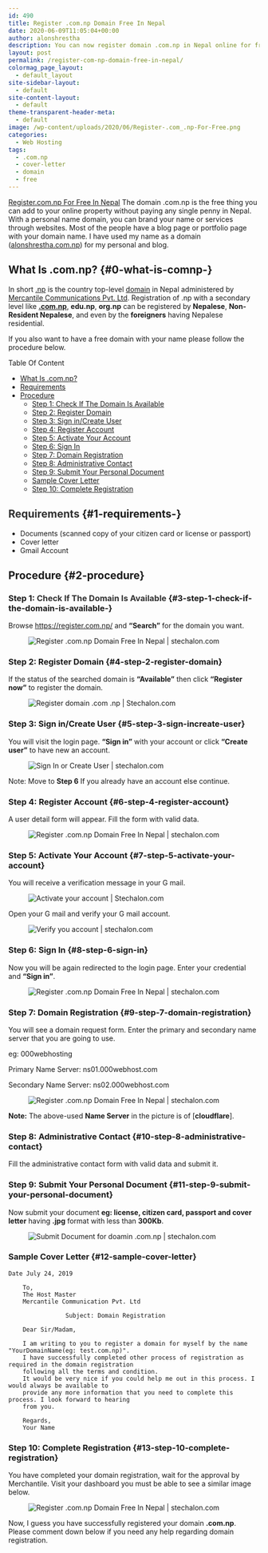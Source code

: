 ```yaml
---
id: 490
title: Register .com.np Domain Free In Nepal
date: 2020-06-09T11:05:04+00:00
author: alonshrestha
description: You can now register domain .com.np in Nepal online for free. This article also includes writing cover letter to mercantile regarding domain registration.
layout: post
permalink: /register-com-np-domain-free-in-nepal/
colormag_page_layout:
  - default_layout
site-sidebar-layout:
  - default
site-content-layout:
  - default
theme-transparent-header-meta:
  - default
image: /wp-content/uploads/2020/06/Register-.com_.np-For-Free.png
categories:
  - Web Hosting
tags:
  - .com.np
  - cover-letter
  - domain
  - free
---
```

[Register.com.np For Free In Nepal](/wp-content/uploads/2020/06/Register-.com_.np-For-Free.png)
The domain .com.np is the free thing you can add to your online property without paying any single penny in Nepal. With a personal name domain, you can brand your name or services through websites. Most of the people have a blog page or portfolio page with your domain name. I have used my name as a domain (<a rel="noreferrer noopener" href="http://alonshrestha.com.np/" target="_blank">alonshrestha.com.np</a>) for my personal and blog. 

## What Is .com.np?  {#0-what-is-comnp-}

In short <a rel="noreferrer noopener" href="https://en.wikipedia.org/wiki/.np" target="_blank">.np</a> is the country top-level <a rel="noreferrer noopener" href="http://babbaldeals.com/tag/domain" target="_blank">domain</a> in Nepal administered by <a rel="noreferrer noopener" href="http://mos.com.np/" target="_blank">Mercantile Communications Pvt. Ltd</a>. Registration of .np with a secondary level like **<a rel="noreferrer noopener" href="http://stechalon.com/tag/.com.np" target="_blank">.com.np</a>**, **edu.np**, **org.np** can be registered by **Nepalese**, **Non-Resident Nepalese**, and even by the **foreigners** having Nepalese residential. 

If you also want to have a free domain with your name please follow the procedure below. 

<div class="ub_table-of-contents" data-showtext="show" data-hidetext="hide" id="ub_table-of-contents-9a3762da-789d-49e5-afe0-84b8c5e82c7d">
  <div class="ub_table-of-contents-header">
    <div class="ub_table-of-contents-title">
      Table Of Content
    </div>
  </div>
  
  <div class="ub_table-of-contents-container ub_table-of-contents-1-column ">
    <ul>
      <li>
        <a href=https://stechalon.com/register-com-np-domain-free-in-nepal/#0-what-is-comnp->What Is .com.np?</a>
      </li>
      <li>
        <a href=https://stechalon.com/register-com-np-domain-free-in-nepal/#1-requirements->Requirements</a>
      </li>
      <li>
        <a href=https://stechalon.com/register-com-np-domain-free-in-nepal/#2-procedure>Procedure</a><ul>
          <li>
            <a href=https://stechalon.com/register-com-np-domain-free-in-nepal/#3-step-1-check-if-the-domain-is-available->Step 1: Check If The Domain Is Available</a>
          </li>
          <li>
            <a href=https://stechalon.com/register-com-np-domain-free-in-nepal/#4-step-2-register-domain>Step 2: Register Domain</a>
          </li>
          <li>
            <a href=https://stechalon.com/register-com-np-domain-free-in-nepal/#5-step-3-sign-increate-user>Step 3: Sign in/Create User</a>
          </li>
          <li>
            <a href=https://stechalon.com/register-com-np-domain-free-in-nepal/#6-step-4-register-account>Step 4: Register Account</a>
          </li>
          <li>
            <a href=https://stechalon.com/register-com-np-domain-free-in-nepal/#7-step-5-activate-your-account>Step 5: Activate Your Account</a>
          </li>
          <li>
            <a href=https://stechalon.com/register-com-np-domain-free-in-nepal/#8-step-6-sign-in>Step 6: Sign In</a>
          </li>
          <li>
            <a href=https://stechalon.com/register-com-np-domain-free-in-nepal/#9-step-7-domain-registration>Step 7: Domain Registration</a>
          </li>
          <li>
            <a href=https://stechalon.com/register-com-np-domain-free-in-nepal/#10-step-8-administrative-contact>Step 8: Administrative Contact</a>
          </li>
          <li>
            <a href=https://stechalon.com/register-com-np-domain-free-in-nepal/#11-step-9-submit-your-personal-document>Step 9: Submit Your Personal Document</a>
          </li>
          <li>
            <a href=https://stechalon.com/register-com-np-domain-free-in-nepal/#12-sample-cover-letter>Sample Cover Letter</a>
          </li>
          <li>
            <a href=https://stechalon.com/register-com-np-domain-free-in-nepal/#13-step-10-complete-registration>Step 10: Complete Registration</a>
          </li>
        </ul>
      </li>
    </ul>
  </div>
</div>

## <span style="color:#313131" class="tadv-color">Requirements</span> {#1-requirements-}

  * Documents (scanned copy of your citizen card or license or passport)
  * Cover letter
  * Gmail Account

## Procedure {#2-procedure}

### **Step 1:** <span style="color:#313131" class="tadv-color">Check If The Domain Is Available</span> {#3-step-1-check-if-the-domain-is-available-}

Browse <a rel="noreferrer noopener" href="https://register.com.np/" target="_blank">https://register.com.np/</a> and **“Search”** for the domain you want.<figure class="wp-block-image size-large">

![Register .com.np Domain Free In Nepal | stechalon.com](https://raw.githubusercontent.com/alonshrestha/stechalonPostPic/master/Register.com.np/1.png) </figure> 

### **Step 2:** Register Domain {#4-step-2-register-domain}

If the status of the searched domain is **“Available”** then click **“Register now”** to register the domain.<figure class="wp-block-image size-large">

![Register domain .com .np | Stechalon.com](https://raw.githubusercontent.com/alonshrestha/stechalonPostPic/master/Register.com.np/2.png) </figure> 

### **Step 3:** Sign in/Create User {#5-step-3-sign-increate-user}

You will visit the login page. **“Sign in”** with your account or click **“Create user”** to have new an account.<figure class="wp-block-image size-large">

![Sign In or Create User | stechalon.com](https://raw.githubusercontent.com/alonshrestha/stechalonPostPic/master/Register.com.np/3.png) </figure> 

<div class="ub-styled-box ub-notification-box" id="ub-styled-box-885be2c4-8818-4f8e-b89a-aee4d6403161">
  <div class="ub-notification-text">
    Note: Move to <strong>Step 6</strong> If you already have an account else continue.
  </div>
</div>

### **Step 4:** Register Account {#6-step-4-register-account}

A user detail form will appear. Fill the form with valid data.<figure class="wp-block-image size-large">

![Register .com.np Domain Free In Nepal | stechalon.com](https://github.com/alonshrestha/stechalonPostPic/blob/master/Register.com.np/4.png?raw=true) </figure> 

### **Step 5:** Activate Your Account {#7-step-5-activate-your-account}

You will receive a verification message in your G mail.<figure class="wp-block-image size-large">

![Activate your account | Stechalon.com](https://github.com/alonshrestha/stechalonPostPic/blob/master/Register.com.np/5.png?raw=true) </figure> 

Open your G mail and verify your G mail account.<figure class="wp-block-image size-large">

![Verify you account | stechalon.com](https://github.com/alonshrestha/stechalonPostPic/blob/master/Register.com.np/6.png?raw=true) </figure> 

### **Step 6:** Sign In {#8-step-6-sign-in}

Now you will be again redirected to the login page. Enter your credential and **“Sign in”**.<figure class="wp-block-image size-large">

![Register .com.np Domain Free In Nepal | stechalon.com](https://github.com/alonshrestha/stechalonPostPic/blob/master/Register.com.np/7.png?raw=true) </figure> 

### **Step 7:** Domain Registration {#9-step-7-domain-registration}

You will see a domain request form. Enter the primary and secondary name server that you are going to use.

eg: 000webhosting

Primary Name Server: ns01.000webhost.com

Secondary Name Server: ns02.000webhost.com<figure class="wp-block-image size-large">

![Register .com.np Domain Free In Nepal | stechalon.com](https://github.com/alonshrestha/stechalonPostPic/blob/master/Register.com.np/8.png?raw=true) </figure> 

<div class="ub-styled-box ub-notification-box" id="ub-styled-box-893a51ee-c89c-4aef-99ad-8c0389c2449c">
  <div class="ub-notification-text">
    <strong>Note:</strong> The above-used <strong>Name Server</strong> in the picture is of [<strong>cloudflare</strong>].
  </div>
</div>

### **Step 8:** Administrative Contact {#10-step-8-administrative-contact}

Fill the administrative contact form with valid data and submit it.

### **Step 9:** Submit Your Personal Document {#11-step-9-submit-your-personal-document}

Now submit your document **eg: license, citizen card, passport and cover letter** having **.jpg** format with less than **300Kb**.<figure class="wp-block-image size-large">

![Submit Document for doamin .com.np | stechalon.com](https://github.com/alonshrestha/stechalonPostPic/blob/master/Register.com.np/11.png?raw=true) </figure> 

### Sample Cover Letter {#12-sample-cover-letter}

<pre class="wp-block-code"><code>Date July 24, 2019

	To,
	The Host Master
	Mercantile Communication Pvt. Ltd
	
				Subject: Domain Registration

	Dear Sir/Madam,

	I am writing to you to register a domain for myself by the name "YourDomainName(eg: test.com.np)".
	I have successfully completed other process of registration as required in the domain registration
	following all the terms and condition.
	It would be very nice if you could help me out in this process. I would always be available to
	provide any more information that you need to complete this process. I look forward to hearing
	from you.

	Regards,
	Your Name</code></pre>

### **Step 10:** Complete Registration {#13-step-10-complete-registration}

You have completed your domain registration, wait for the approval by Merchantile. Visit your dashboard you must be able to see a similar image below.<figure class="wp-block-image size-large">

![Register .com.np Domain Free In Nepal | stechalon.com](https://github.com/alonshrestha/stechalonPostPic/blob/master/Register.com.np/12.png?raw=true) </figure> 

<div class="ub-styled-box ub-notification-box" id="ub-styled-box-0073535e-228e-496c-920f-25dd4bfac5a8">
  <div class="ub-notification-text">
    Now, I guess you have successfully registered your domain <strong>.com.np</strong>. Please comment down below if you need any help regarding domain registration.
  </div>
</div>